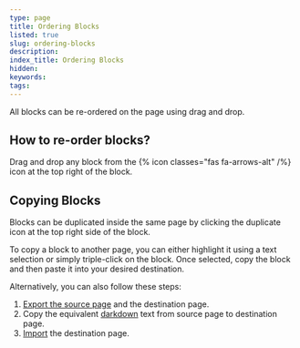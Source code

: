 ```yaml
---
type: page
title: Ordering Blocks
listed: true
slug: ordering-blocks
description: 
index_title: Ordering Blocks
hidden: 
keywords: 
tags: 
---
```


All blocks can be re-ordered on the page using drag and drop.

## How to re-order blocks?

Drag and drop any block from the {% icon classes="fas fa-arrows-alt" /%} icon at the top right of the block.

## Copying Blocks

Blocks can be duplicated inside the same page by clicking the duplicate icon at the top right side of the block. 

To copy a block to another page, you can either highlight it using a text selection or simply triple-click on the block. Once selected, copy the block and then paste it into your desired destination.

Alternatively, you can also follow these steps:

1. [Export the source page](/support-center/exporting-documentation#exporting-a-page) and the destination page.
2. Copy the equivalent [darkdown](/support-center/exporting-documentation#darkdown) text from source page to destination page.
3. [Import](/support-center/importing-documentation#import-a-page-into-product) the destination page.